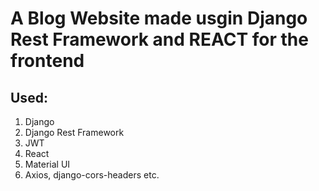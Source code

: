 # A Blog Website made usgin Django Rest Framework and REACT for the frontend

## Used:

1. Django
2. Django Rest Framework
3. JWT
4. React
5. Material UI
6. Axios, django-cors-headers etc.
